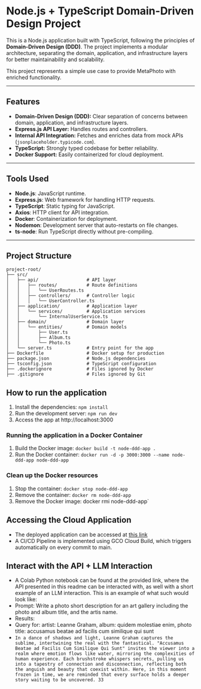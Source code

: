 # Node.js + TypeScript Domain-Driven Design Project

This is a Node.js application built with TypeScript, following the principles of **Domain-Driven Design (DDD)**. The project implements a modular architecture, separating the domain, application, and infrastructure layers for better maintainability and scalability.

This project represents a simple use case to provide MetaPhoto with enriched functionality.

---

## **Features**

- **Domain-Driven Design (DDD):** Clear separation of concerns between domain, application, and infrastructure layers.
- **Express.js API Layer:** Handles routes and controllers.
- **Internal API Integration:** Fetches and enriches data from mock APIs (`jsonplaceholder.typicode.com`).
- **TypeScript:** Strongly typed codebase for better reliability.
- **Docker Support:** Easily containerized for cloud deployment.

---

## **Tools Used**

- **Node.js**: JavaScript runtime.
- **Express.js**: Web framework for handling HTTP requests.
- **TypeScript**: Static typing for JavaScript.
- **Axios**: HTTP client for API integration.
- **Docker**: Containerization for deployment.
- **Nodemon**: Development server that auto-restarts on file changes.
- **ts-node**: Run TypeScript directly without pre-compiling.

---

## **Project Structure**

```plaintext
project-root/
├── src/
│   ├── api/                  # API layer
│   │   ├── routes/           # Route definitions
│   │   │   └── UserRoutes.ts
│   │   ├── controllers/      # Controller logic
│   │   │   └── UserController.ts
│   ├── application/          # Application layer
│   │   └── services/         # Application services
│   │       └── InternalUserService.ts
│   ├── domain/               # Domain layer
│   │   └── entities/         # Domain models
│   │       ├── User.ts
│   │       ├── Album.ts
│   │       └── Photo.ts
│   └── server.ts             # Entry point for the app
├── Dockerfile                # Docker setup for production
├── package.json              # Node.js dependencies
├── tsconfig.json             # TypeScript configuration
├── .dockerignore             # Files ignored by Docker
├── .gitignore                # Files ignored by Git
```

## **How to run the application**

1. Install the dependencies: `npm install`
2. Run the development server: `npm run dev`
3. Access the app at http://localhost:3000

### **Running the application in a Docker Container**

1. Build the Docker image: `docker build -t node-ddd-app .`
2. Run the Docker container: `docker run -d -p 3000:3000 --name node-ddd-app node-ddd-app`

### Clean up the Docker resources
1. Stop the container: `docker stop node-ddd-app`
2. Remove the container: `docker rm node-ddd-app`
3. Remove the Docker image: docker rmi node-ddd-app`

## **Accessing the Cloud Application**
- The deployed application can be accessed at [this link](https://meta-photo-test-863610494883.us-central1.run.app)
- A CI/CD Pipeline is implemented using GCO Cloud Build, which triggers automatically on every commit to main.

## **Interact with the API + LLM Interaction**

- A Colab Python notebook can be found at the provided link, where the API presented in this readme can be interacted with, as well with a short example of an LLM interaction. This is an example of what such would look like:
- Prompt: Write a photo short description for an art gallery including the photo and album title, and the artis name.
- Results:
- Query for: artist: Leanne Graham, album: quidem molestiae enim, photo title: accusamus beatae ad facilis cum similique qui sunt
- ```In a dance of shadows and light, Leanne Graham captures the sublime, intertwining the real with the fantastical. "Accusamus Beatae ad Facilis Cum Similique Qui Sunt" invites the viewer into a realm where emotion flows like water, mirroring the complexities of human experience. Each brushstroke whispers secrets, pulling us into a tapestry of connection and disconnection, reflecting both the anguish and beauty that coexist within. Here, in this moment frozen in time, we are reminded that every surface holds a deeper story waiting to be uncovered. 33```


